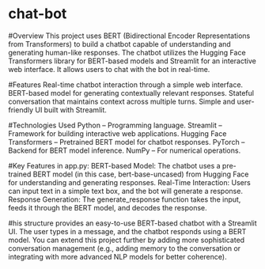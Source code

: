 # chat-bot

#Overview
This project uses BERT (Bidirectional Encoder Representations from Transformers) to build a chatbot capable of understanding and generating human-like responses. The chatbot utilizes the Hugging Face Transformers library for BERT-based models and Streamlit for an interactive web interface. It allows users to chat with the bot in real-time.

#Features
Real-time chatbot interaction through a simple web interface.
BERT-based model for generating contextually relevant responses.
Stateful conversation that maintains context across multiple turns.
Simple and user-friendly UI built with Streamlit.

#Technologies Used
Python – Programming language.
Streamlit – Framework for building interactive web applications.
Hugging Face Transformers – Pretrained BERT model for chatbot responses.
PyTorch – Backend for BERT model inference.
NumPy – For numerical operations.

#Key Features in app.py:
BERT-based Model: The chatbot uses a pre-trained BERT model (in this case, bert-base-uncased) from Hugging Face for understanding and generating responses.
Real-Time Interaction: Users can input text in a simple text box, and the bot will generate a response.
Response Generation: The generate_response function takes the input, feeds it through the BERT model, and decodes the response.

#his structure provides an easy-to-use BERT-based chatbot with a Streamlit UI. The user types in a message, and the chatbot responds using a BERT model. You can extend this project further by adding more sophisticated conversation management (e.g., adding memory to the conversation or integrating with more advanced NLP models for better coherence).
